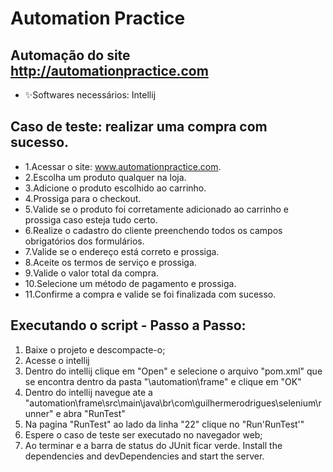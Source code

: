 #  Automation Practice
## Automação do site http://automationpractice.com


- ✨Softwares necessários: Intellij

## Caso de teste: realizar uma compra com sucesso.

- 1.Acessar o site: www.automationpractice.com.
- 2.Escolha um produto qualquer na loja.
- 3.Adicione o produto escolhido ao carrinho.
- 4.Prossiga para o checkout.
- 5.Valide se o produto foi corretamente adicionado ao carrinho e prossiga caso esteja tudo certo.
- 6.Realize o cadastro do cliente preenchendo todos os campos obrigatórios dos formulários.
- 7.Valide se o endereço está correto e prossiga.
- 8.Aceite os termos de serviço e prossiga.
- 9.Valide o valor total da compra.
- 10.Selecione um método de pagamento e prossiga.
- 11.Confirme a compra e valide se foi finalizada com sucesso.


## Executando o script - Passo a Passo:

1. Baixe o projeto e descompacte-o;
2. Acesse o intellij
3. Dentro do intellij clique em "Open" e selecione o arquivo "pom.xml" que se encontra dentro da pasta "\automation\frame" e clique em "OK"
5. Dentro do intellij navegue ate a "automation\frame\src\main\java\br\com\guilhermerodrigues\selenium\runner" e abra "RunTest"
6. Na pagina "RunTest" ao lado da linha "22" clique no "Run'RunTest'"
7. Espere o caso de teste ser executado no navegador web;
8. Ao terminar e a barra de status do JUnit ficar verde.
Install the dependencies and devDependencies and start the server.

